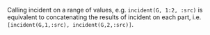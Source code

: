 Calling incident on a range of values, e.g. `incident(G, 1:2, :src)` is  equivalent to concatenating the results of incident on each part, i.e.  `[incident(G,1,:src), incident(G,2,:src)]`.
